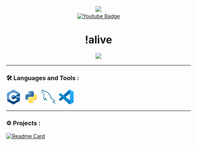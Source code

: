 <div id="header" align="center">
  <img src="https://images.weserv.nl/?url=https://user-images.githubusercontent.com/28803484/162457902-edfc63b3-70c9-44d6-aac3-2fe09d4979e2.png?v=4&h=300&w=300&fit=cover&mask=circle&maxage=7d" width="100"/>
</div>
<div id="badges" align="center">
  <a href="mailto:nguyenkhackhanhlam@gmail.com">
    <img src="https://img.shields.io/badge/Gmail-red?style=for-the-badge&logo=gmail&logoColor=white" alt="Youtube Badge"/>
  </a>
</div>

<h1 align="center">
  !alive
</h1>

<div align="center">
  <img src="https://user-images.githubusercontent.com/28803484/162474210-df149429-7556-4245-9848-cfe032bd40af.gif"/>
</div>

---

### :hammer_and_wrench: Languages and Tools :
<div>
  <img src="https://github.com/devicons/devicon/blob/master/icons/cplusplus/cplusplus-original.svg" title="Cpp" alt="Cpp" width="40" height="40"/>&nbsp;
  <img src="https://github.com/devicons/devicon/blob/master/icons/python/python-original.svg" title="Py" alt="Py" width="40" height="40"/>&nbsp;
  <img src="https://github.com/devicons/devicon/blob/master/icons/mysql/mysql-original.svg" title="MySQL" alt="MySQL" width="40" height="40"/>&nbsp;
  <img src="https://github.com/devicons/devicon/blob/master/icons/vscode/vscode-original.svg" title="VSCode" alt="VSCode" width="40" height="40"/>&nbsp;
  
</div>

---

### :gear: Projects :

[![Readme Card](https://github-readme-stats.vercel.app/api/pin/?username=lampardnk&repo=codeforcer&theme=tokyonight)](https://github.com/lampardnk/codeforcer)
<!---
lampardnk is a ✨ special ✨ repository because its `README.md` (this file) appears on your GitHub profile.
You can click the Preview link to take a look at your changes.
--->

